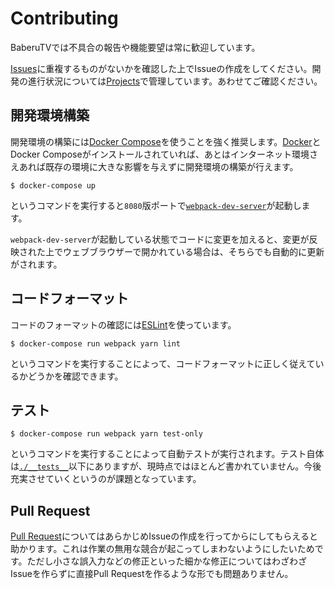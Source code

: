# Contributing

BaberuTVでは不具合の報告や機能要望は常に歓迎しています。

[Issues](https://github.com/baberutv/baberutv/issues)に重複するものがないかを確認した上でIssueの作成をしてください。開発の進行状況については[Projects](https://github.com/baberutv/baberutv/projects/1)で管理しています。あわせてご確認ください。

## 開発環境構築

開発環境の構築には[Docker Compose](https://docs.docker.com/compose/)を使うことを強く推奨します。[Docker](https://www.docker.com/)とDocker Composeがインストールされていれば、あとはインターネット環境さえあれば既存の環境に大きな影響を与えずに開発環境の構築が行えます。

```shell
$ docker-compose up
```

というコマンドを実行すると`8080`版ポートで[`webpack-dev-server`](https://webpack.js.org/configuration/dev-server/)が起動します。

`webpack-dev-server`が起動している状態でコードに変更を加えると、変更が反映された上でウェブブラウザーで開かれている場合は、そちらでも自動的に更新がされます。

## コードフォーマット

コードのフォーマットの確認には[ESLint](http://eslint.org/)を使っています。

```shell
$ docker-compose run webpack yarn lint
```

というコマンドを実行することによって、コードフォーマットに正しく従えているかどうかを確認できます。

## テスト

```shell
$ docker-compose run webpack yarn test-only
```

というコマンドを実行することによって自動テストが実行されます。テスト自体は[`./__tests__`](/__tests__)以下にありますが、現時点ではほとんど書かれていません。今後充実させていくというのが課題となっています。

## Pull Request

[Pull Request](https://github.com/baberutv/baberutv/pulls)についてはあらかじめIssueの作成を行ってからにしてもらえると助かります。これは作業の無用な競合が起こってしまわないようにしたいためです。ただし小さな誤入力などの修正といった細かな修正についてはわざわざIssueを作らずに直接Pull Requestを作るような形でも問題ありません。
